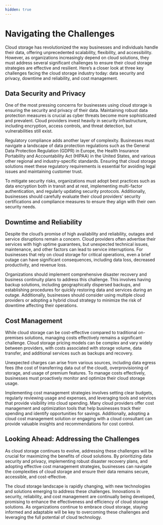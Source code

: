 ```yaml
---
hidden: true
---
```


# Navigating the Challenges

Cloud storage has revolutionized the way businesses and individuals handle their data, offering unprecedented scalability, flexibility, and accessibility. However, as organizations increasingly depend on cloud solutions, they must address several significant challenges to ensure their cloud storage strategies are effective and resilient. Here’s a closer look at three key challenges facing the cloud storage industry today: data security and privacy, downtime and reliability, and cost management.

## **Data Security and Privacy**

One of the most pressing concerns for businesses using cloud storage is ensuring the security and privacy of their data. Maintaining robust data protection measures is crucial as cyber threats become more sophisticated and prevalent. Cloud providers invest heavily in security infrastructure, including encryption, access controls, and threat detection, but vulnerabilities still exist.

Regulatory compliance adds another layer of complexity. Businesses must navigate a landscape of data protection regulations such as the General Data Protection Regulation (GDPR) in Europe, the Health Insurance Portability and Accountability Act (HIPAA) in the United States, and various other regional and industry-specific standards. Ensuring that cloud storage solutions meet these regulatory requirements is essential for avoiding legal issues and maintaining customer trust.

To mitigate security risks, organizations must adopt best practices such as data encryption both in transit and at rest, implementing multi-factor authentication, and regularly updating security protocols. Additionally, businesses should carefully evaluate their cloud providers’ security certifications and compliance measures to ensure they align with their own security needs.

## **Downtime and Reliability**

Despite the cloud’s promise of high availability and reliability, outages and service disruptions remain a concern. Cloud providers often advertise their services with high uptime guarantees, but unexpected technical issues, maintenance, and other factors can lead to service interruptions. For businesses that rely on cloud storage for critical operations, even a brief outage can have significant consequences, including data loss, decreased productivity, and revenue loss.

Organizations should implement comprehensive disaster recovery and business continuity plans to address this challenge. This involves having backup solutions, including geographically dispersed backups, and establishing procedures for quickly restoring data and services during an outage. Additionally, businesses should consider using multiple cloud providers or adopting a hybrid cloud strategy to minimize the risk of downtime affecting their operations.

## **Cost Management**

While cloud storage can be cost-effective compared to traditional on-premises solutions, managing costs effectively remains a significant challenge. Cloud storage pricing models can be complex and vary widely between providers, with costs associated with storage volume, data transfer, and additional services such as backups and recovery.

Unexpected charges can arise from various sources, including data egress fees (the cost of transferring data out of the cloud), overprovisioning of storage, and usage of premium features. To manage costs effectively, businesses must proactively monitor and optimize their cloud storage usage.

Implementing cost management strategies involves setting clear budgets, regularly reviewing usage and expenses, and leveraging tools and services that provide visibility into cloud spending. Many cloud providers offer cost management and optimization tools that help businesses track their spending and identify opportunities for savings. Additionally, adopting a cloud cost management solution or engaging with a cloud consultant can provide valuable insights and recommendations for cost control.

## **Looking Ahead: Addressing the Challenges**

As cloud storage continues to evolve, addressing these challenges will be crucial for maximizing the benefits of cloud solutions. By prioritizing data security and privacy, implementing robust disaster recovery plans, and adopting effective cost management strategies, businesses can navigate the complexities of cloud storage and ensure their data remains secure, accessible, and cost-effective.

The cloud storage landscape is rapidly changing, with new technologies and solutions emerging to address these challenges. Innovations in security, reliability, and cost management are continually being developed, promising to enhance the effectiveness and efficiency of cloud storage solutions. As organizations continue to embrace cloud storage, staying informed and adaptable will be key to overcoming these challenges and leveraging the full potential of cloud technology.
